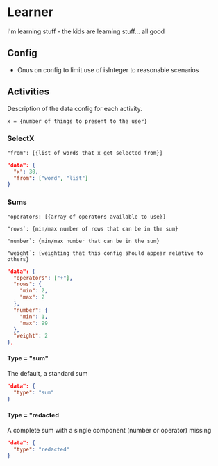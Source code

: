 # Learner

I'm learning stuff - the kids are learning stuff... all good

## Config

- Onus on config to limit use of isInteger to reasonable scenarios

## Activities

Description of the data config for each activity.

```x = {number of things to present to the user}```

### SelectX

```"from": [{list of words that x get selected from}]```

``` json
"data": { 
  "x": 30,
  "from": ["word", "list"]
}
```

### Sums

```"operators: [{array of operators available to use}]```

```"rows`: {min/max number of rows that can be in the sum}```

```"number`: {min/max number that can be in the sum}```

```"weight`: {weighting that this config should appear relative to others}```

``` json
"data": {
  "operators": ["+"],
  "rows": {
    "min": 2,
    "max": 2
  },
  "number": {
    "min": 1,
    "max": 99
  },
  "weight": 2
},
```

#### Type = "sum"

The default, a standard sum

```json
"data": {
  "type": "sum"
}
```

#### Type = "redacted

A complete sum with a single component (number or operator) missing

```json
"data": {
  "type": "redacted"
}
```
